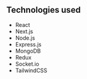 ## Technologies used

- React
- Next.js
- Node.js
- Express.js 
- MongoDB
- Redux
- Socket.io
- TailwindCSS





